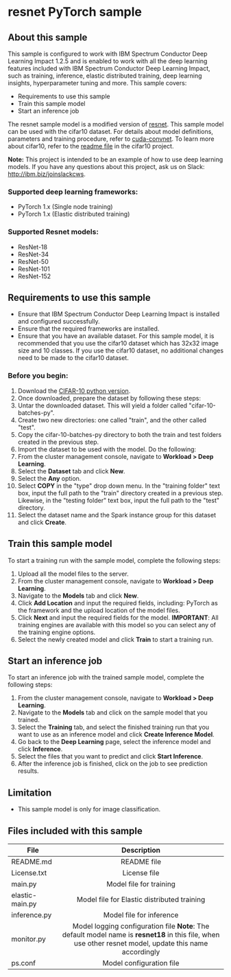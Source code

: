 # resnet PyTorch sample

## About this sample
This sample is configured to work with IBM Spectrum Conductor Deep Learning Impact 1.2.5 and is enabled to work with all the deep learning features included with IBM Spectrum Conductor Deep Learning Impact, such as training, inference, elastic distributed training, deep learning insights, hyperparameter tuning and more. This sample covers:
- Requirements to use this sample
- Train this sample model
- Start an inference job

The resnet sample model is a modified version of [resnet](https://pytorch.org/). This sample model can be used with the cifar10 dataset. For details about model definitions, parameters and training procedure, refer to [cuda-convnet](https://code.google.com/p/cuda-convnet/). To learn more about cifar10, refer to the [readme file](https://github.com/tensorflow/models/blob/master/tutorials/image/cifar10/README.md) in the cifar10 project.

**Note:** This project is intended to be an example of how to use deep learning models. 
If you have any questions about this project, ask us on Slack: http://ibm.biz/joinslackcws.


### Supported deep learning frameworks:

* PyTorch 1.x (Single node training)
* PyTorch 1.x (Elastic distributed training)

### Supported Resnet models:
* ResNet-18
* ResNet-34
* ResNet-50
* ResNet-101
* ResNet-152


## Requirements to use this sample
- Ensure that IBM Spectrum Conductor Deep Learning Impact is installed and configured successfully.
- Ensure that the required frameworks are installed.
- Ensure that you have an available dataset. For this sample model, it is recommended that you use the cifar10 dataset which has 32x32 image size and 10 classes. If you use the cifar10 dataset, no additional changes need to be made to the cifar10 dataset.


### Before you begin:
1. Download the [CIFAR-10 python version](https://www.cs.toronto.edu/~kriz/cifar.html).
2. Once downloaded, prepare the dataset by following these steps:
  1. Untar the downloaded dataset. This will yield a folder called "cifar-10-batches-py".
  2. Create two new directories: one called "train", and the other called "test".
  3. Copy the cifar-10-batches-py directory to both the train and test folders created in the previous step.
3. Import the dataset to be used with the model. Do the following:
  1. From the cluster management console, navigate to **Workload > Deep Learning**.
  2. Select the **Dataset** tab and click **New**.
  3. Select the **Any** option.
  4. Select **COPY**  in the "type" drop down menu. In the "training folder" text box, input the full path to the "train" directory created in a previous step. Likewise, in the "testing folder" text box, input the full path to the "test" directory.
  4. Select the dataset name and the Spark instance group for this dataset and click **Create**.
  

## Train this sample model
To start a training run with the sample model, complete the following steps: 

1. Upload all the model files to the server.  
2. From the cluster management console, navigate to **Workload > Deep Learning**.
3. Navigate to the **Models** tab and click **New**.
4. Click **Add Location** and input the required fields, including: PyTorch as the framework and the upload location of the model files. 
5. Click **Next** and input the required fields for the model. **IMPORTANT**: All training engines are available with this model so you can select any of the training engine options.
6. Select the newly created model and click **Train** to start a training run.


## Start an inference job
To start an inference job with the trained sample model, complete the following steps: 

1. From the cluster management console, navigate to **Workload > Deep Learning**.
2. Navigate to the **Models** tab and click on the sample model that you trained. 
3. Select the **Training** tab, and select the finished training run that you want to use as an inference model and click **Create Inference Model**.
4. Go back to the **Deep Learning** page, select the inference model and click **Inference**.
5. Select the files that you want to predict and click **Start Inference**.
6. After the inference job is finished, click on the job to see prediction results.


## Limitation
* This sample model is only for image classification.


## Files included with this sample

| File             | Description        |
| ---------------- | :----------------: |
| README.md        | README file        |
| License.txt      | License file       |
| main.py          | Model file for training       |
| elastic-main.py  | Model file for Elastic distributed training   |
| inference.py     | Model file for inference         |
| monitor.py       | Model logging configuration file **Note**: The default model name is **resnet18** in this file, when use other resnet model, update this name accordingly       |
| ps.conf          | Model configuration file        |
